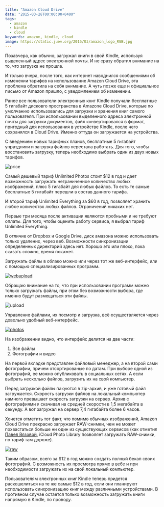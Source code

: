 ```yaml
---
title: "Amazon Cloud Drive"
date: "2015-03-28T00:00:00+0400"
tags:
  - amazon
  - kindle
  - cloud
keywords: amazon, kindle, cloud
image: https://static.juev.org/2015/03/amazon_logo_RGB.jpg
---
```

Позавчера, как обычно, загружал книги в свой Kindle, используя выделенный адрес электронной почты. И не сразу обратил внимание на то, что загрузка не прошла.

И только вчера, после того, как интернет наводнился сообщениями об изменении тарифов на использование Amazon Cloud Drive, эта проблема обратила на себя внимание. А чуть позже еще и официальное письмо от Amazon пришло, с уведомлением об изменении.

Ранее все пользователи электронных книг Kindle получали бесплатные 5 гигабайт дисковго пространства в Amazone Cloud Drive, которые по умолчанию использовались для загрузки и хранения книг самого пользователя. При использовании выделенного адреса электронной почты для загрузки документов, файл конвертировался в формат, пригодный для использования в устройстве Kindle, после чего сохранялся в Cloud Drive. Именно оттуда он загружается на устройства.

С введением новых тарифных планов, бесплатные 5 гигабайт упразднили и загрузка файлов перестала работать. Для того, чтобы восстановить загрузку, теперь необходимо выбрать один из двух новых тарифов.

![price](https://static.juev.org/2015/03/price.png)

Самый дешевый тариф Unlimited Photos стоит $12 в год и дает возможность загружать неграниченное количество любых изображений, плюс 5 гигабайт для любых файлов. То есть те самые бесплатные 5 гигабайт перешли в состав данного тарифа.

И второй тариф Unlimited Everything за $60 в год, позволяет хранить любое количество любых файлов. Ограничений никаких нет.

Первые три месяца после активации являются пробными и не требуют оплаты. Для того, чтобы оценить работу сервиса, я выбрал тариф Unlimited Everything.

В отличие от Dropbox и Google Drive, диск амазона можно использовать только удаленно, через веб. Возможности синхронизации определенных директорий здесь нет. Хорошо это или плохо, пока сказать сложно, время покажет.

Загружать файлы в облако можно или через тот же веб-интерфейс, или с помощью специализированных программ.

[![webupload](https://static.juev.org/2015/03/webupload-th.png)](https://static.juev.org/2015/03/webupload.png "Web Upload")

Обращаю внимание на то, что при использовании программ можно только загружать файлы, при этом без возможности выбора, где именно будут размещаться эти файлы.

![upload](https://static.juev.org/2015/03/upload.png)

Управление файлами, их посмотр и загрузка, всё осуществляется через довольно удобный веб-интерфейс.

[![photos](https://static.juev.org/2015/03/photos-th.png)](https://static.juev.org/2015/03/photos.png "Photos")

На изображении видно, что интерфейс делится на две части:

1. Все файлы
1. Фотографии и видео

На первой вкладке представлен файловый менеджер, а на второй сами фотографии, причем отсортированые по датам. При выборе одной из фотографий, ее можно опубликовать в социальных сетях. А если выбрать несколько файлов, загрузить их на свой компьютер.

Перед загрузкой файлы пакуются в zip-архив, и уже готовый файл загружается. Скорость загрузки файлов на локальный компьютер намного превышает скорость загрузки на сервер. Архив с фотографиями я скачивал на средней скорости в 1,5 мегабайта в секунду. А вот загружал на сервер 7,4 гигабайта более 6 часов.

Хочется отметить тот факт, что помимо обычных изображений, Amazon Cloud Drive прекрасно загружает RAW-снимки, чем не может похвастаться больше ни один из существующих сервисов (как отметил [Павел Вязовой](http://paul.elms.pro), iCloud Photo Library позволяет загружать RAW-снимки, но тариф там дороже).

[![raw](https://static.juev.org/2015/03/raw-th.png)](https://static.juev.org/2015/03/raw.png "RAW")

Таким образом, всего за $12 в год можно создать полный бекап своих фотографий. С возможность их просмотра прямо в вебе и при необходимости загружать их на свой локальный компьютер.

Пользователям электронных книг Kindle теперь придется раскошелиться на те же самые $12 в год, если они планируют использовать синхронизацию книг между различными устройствами. В противном случае остается только возможность загружать книги напрямую в Kindle, по проводу.

